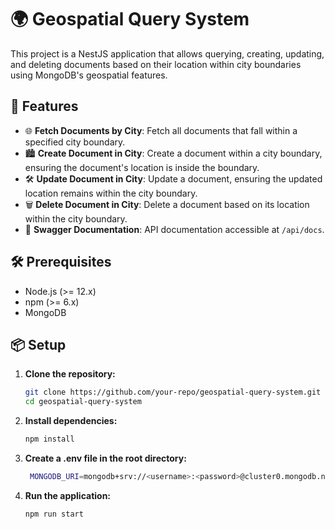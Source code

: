 # 🌍 Geospatial Query System

This project is a NestJS application that allows querying, creating, updating, and deleting documents based on their location within city boundaries using MongoDB's geospatial features.

## 🚀 Features

- 🌐 **Fetch Documents by City**: Fetch all documents that fall within a specified city boundary.
- 🏙️ **Create Document in City**: Create a document within a city boundary, ensuring the document's location is inside the boundary.
- 🛠️ **Update Document in City**: Update a document, ensuring the updated location remains within the city boundary.
- 🗑️ **Delete Document in City**: Delete a document based on its location within the city boundary.
- 📜 **Swagger Documentation**: API documentation accessible at `/api/docs`.

## 🛠️ Prerequisites

- Node.js (>= 12.x)
- npm (>= 6.x)
- MongoDB

## 📦 Setup

1. **Clone the repository:**

   ```sh
   git clone https://github.com/your-repo/geospatial-query-system.git
   cd geospatial-query-system
   ```

2. **Install dependencies:**

   ```sh
   npm install
   ```

3. **Create a .env file in the root directory:**

   ```sh
    MONGODB_URI=mongodb+srv://<username>:<password>@cluster0.mongodb.net/<dbname>?retryWrites=true&w=majority
   ```

4. **Run the application:**

   ```sh
   npm run start
   ```
